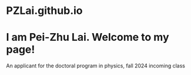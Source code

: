 # PZLai.github.io
# I am Pei-Zhu Lai. Welcome to my page!
An applicant for the doctoral program in physics, fall 2024 incoming class
